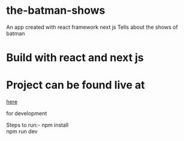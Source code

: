 # the-batman-shows
An app created with react framework  next js
Tells about the shows of batman

<h1>
  Build with react and next js
 </h1>
 <h1>
  Project can be found live at
  </h1>
  <a href="https://next-app.daggron.now.sh/"> here</a>
  
  for development 
 
 Steps to run:-
 npm install
 <br>
 npm run dev
